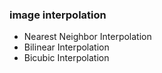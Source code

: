 ### image interpolation
* Nearest Neighbor Interpolation
* Bilinear Interpolation
* Bicubic Interpolation
